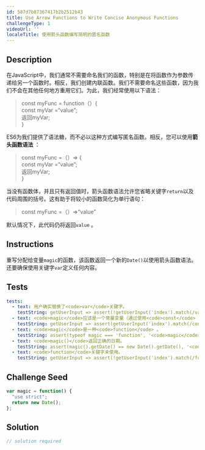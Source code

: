 ```yaml
---
id: 587d7b87367417b2b2512b43
title: Use Arrow Functions to Write Concise Anonymous Functions
challengeType: 1
videoUrl: ''
localeTitle: 使用箭头函数编写简明的匿名函数
---
```


## Description
<section id="description">在JavaScript中，我们通常不需要命名我们的函数，特别是在将函数作为参数传递给另一个函数时。相反，我们创建内联函数。我们不需要命名这些函数，因为我们不会在其他任何地方重用它们。为此，我们经常使用以下语法： <blockquote> const myFunc = function（）{ <br> const myVar =“value”; <br>返回myVar; <br> } </blockquote> ES6为我们提供了语法糖，而不必以这种方式编写匿名函数。相反，您可以使用<strong>箭头函数语法</strong> ： <blockquote> const myFunc =（）=&gt; { <br> const myVar =“value”; <br>返回myVar; <br> } </blockquote>当没有函数体，并且只有返回值时，箭头函数语法允许您省略关键字<code>return</code>以及代码周围的括号。这有助于将较小的函数简化为单行语句： <blockquote> const myFunc =（）=&gt;“value” </blockquote>默认情况下，此代码仍将返回<code>value</code> 。 </section>

## Instructions
<section id="instructions">重写分配给变量<code>magic</code>的函数，该函数返回一个新的<code>Date()</code>以使用箭头函数语法。还要确保使用关键字<code>var</code>定义任何内容。 </section>

## Tests
<section id='tests'>

```yml
tests:
  - text: 用户确实替换了<code>var</code>关键字。
    testString: getUserInput => assert(!getUserInput('index').match(/var/g), 'User did replace <code>var</code> keyword.');
  - text: <code>magic</code>应该是一个常量变量（通过使用<code>const</code> ）。
    testString: getUserInput => assert(getUserInput('index').match(/const\s+magic/g), '<code>magic</code> should be a constant variable (by using <code>const</code>).');
  - text: <code>magic</code>是一种<code>function</code> 。
    testString: assert(typeof magic === 'function', '<code>magic</code> is a <code>function</code>.');
  - text: <code>magic()</code>返回正确的日期。
    testString: assert(magic().getDate() == new Date().getDate(), '<code>magic()</code> returns correct date.');
  - text: <code>function</code>关键字未使用。
    testString: getUserInput => assert(!getUserInput('index').match(/function/g), '<code>function</code> keyword was not used.');

```

</section>

## Challenge Seed
<section id='challengeSeed'>

<div id='js-seed'>

```js
var magic = function() {
  "use strict";
  return new Date();
};

```

</div>



</section>

## Solution
<section id='solution'>

```js
// solution required
```
</section>

